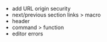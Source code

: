 - add URL origin security 
- next/previous section links > macro
- header
- command > function
- editor errors